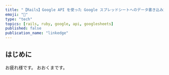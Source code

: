 ```yaml
---
title: "【Rails】Google API を使った Google スプレッドシートへのデータ書き込み方法を分かりやすく解説してみた"
emoji: "📑"
type: "tech"
topics: [rails, ruby, google, api, googlesheets]
published: false
publication_name: "linkedge"
---
```


## はじめに

お疲れ様です。
おおくまです。
